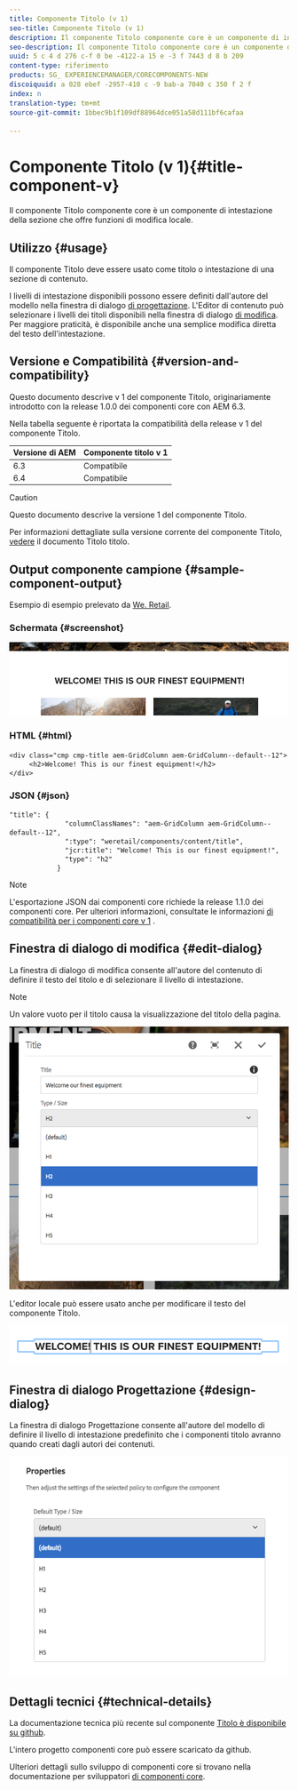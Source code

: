 ```yaml
---
title: Componente Titolo (v 1)
seo-title: Componente Titolo (v 1)
description: Il componente Titolo componente core è un componente di intestazione della sezione che offre funzioni di modifica locale.
seo-description: Il componente Titolo componente core è un componente di intestazione della sezione che offre funzioni di modifica locale.
uuid: 5 c 4 d 276 c-f 0 be -4122-a 15 e -3 f 7443 d 8 b 209
content-type: riferimento
products: SG_ EXPERIENCEMANAGER/CORECOMPONENTS-NEW
discoiquuid: a 028 ebef -2957-410 c -9 bab-a 7040 c 350 f 2 f
index: n
translation-type: tm+mt
source-git-commit: 1bbec9b1f109df88964dce051a58d111bf6cafaa

---
```



# Componente Titolo (v 1){#title-component-v}

Il componente Titolo componente core è un componente di intestazione della sezione che offre funzioni di modifica locale.

## Utilizzo {#usage}

Il componente Titolo deve essere usato come titolo o intestazione di una sezione di contenuto.

I livelli di intestazione disponibili possono essere definiti dall&#39;autore del modello nella finestra di dialogo [di progettazione](title-v1.md#main-pars_title_1995166862). L&#39;Editor di contenuto può selezionare i livelli dei titoli disponibili nella finestra di dialogo [di modifica](title-v1.md#main-pars_title). Per maggiore praticità, è disponibile anche una semplice modifica diretta del testo dell&#39;intestazione.

## Versione e Compatibilità {#version-and-compatibility}

Questo documento descrive v 1 del componente Titolo, originariamente introdotto con la release 1.0.0 dei componenti core con AEM 6.3.

Nella tabella seguente è riportata la compatibilità della release v 1 del componente Titolo.

| Versione di AEM | Componente titolo v 1 |
|--- |--- |
| 6.3 | Compatibile |
| 6.4 | Compatibile |

>[!CAUTION]
>
>Questo documento descrive la versione 1 del componente Titolo.
>
>Per informazioni dettagliate sulla versione corrente del componente Titolo, [vedere](title.md) il documento Titolo titolo.

## Output componente campione {#sample-component-output}

Esempio di esempio prelevato da [We. Retail](https://helpx.adobe.com/experience-manager/6-4/sites/developing/using/we-retail.html).

### Schermata {#screenshot}

![](assets/chlimage_1-36.png)

### HTML {#html}

```
<div class="cmp cmp-title aem-GridColumn aem-GridColumn--default--12">
     <h2>Welcome! This is our finest equipment!</h2>
</div>
```

### JSON {#json}

```
"title": {
              "columnClassNames": "aem-GridColumn aem-GridColumn--default--12",
              ":type": "weretail/components/content/title",
              "jcr:title": "Welcome! This is our finest equipment!",
              "type": "h2"
            }
```

>[!NOTE]
>
>L&#39;esportazione JSON dai componenti core richiede la release 1.1.0 dei componenti core. Per ulteriori informazioni, consultate le informazioni [di compatibilità per i componenti core v 1](versions.md#main-pars_title_236368006) .

## Finestra di dialogo di modifica {#edit-dialog}

La finestra di dialogo di modifica consente all&#39;autore del contenuto di definire il testo del titolo e di selezionare il livello di intestazione.

>[!NOTE]
>
>Un valore vuoto per il titolo causa la visualizzazione del titolo della pagina.

![](assets/chlimage_1-91.png)

L&#39;editor locale può essere usato anche per modificare il testo del componente Titolo.

![](assets/chlimage_1-37.png)

## Finestra di dialogo Progettazione {#design-dialog}

La finestra di dialogo Progettazione consente all&#39;autore del modello di definire il livello di intestazione predefinito che i componenti titolo avranno quando creati dagli autori dei contenuti.

![](assets/chlimage_1-92.png)

## Dettagli tecnici {#technical-details}

La documentazione tecnica più recente sul componente [Titolo è disponibile su github](https://github.com/adobe/aem-core-wcm-components/tree/master/content/src/content/jcr_root/apps/core/wcm/components/title/v1/title).

L&#39;intero progetto componenti core può essere scaricato da github.

Ulteriori dettagli sullo sviluppo di componenti core si trovano nella documentazione per sviluppatori [di componenti core](developing.md).

